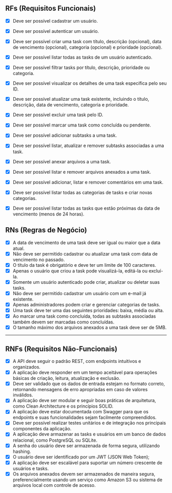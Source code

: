 ## RFs (Requisitos Funcionais)

- [x] Deve ser possível cadastrar um usuário.
- [x] Deve ser possível autenticar um usuário.
- [x] Deve ser possível criar uma task com título, descrição (opcional), data de vencimento (opcional), categoria (opcional) e prioridade (opcional).
- [x] Deve ser possível listar todas as tasks de um usuário autenticado.
- [x] Deve ser possível filtrar tasks por título, descrição, prioridade ou categoria.
- [x] Deve ser possível visualizar os detalhes de uma task específica pelo seu ID.
- [x] Deve ser possível atualizar uma task existente, incluindo o título, descrição, data de vencimento, categoria e prioridade.
- [x] Deve ser possível excluir uma task pelo ID.
- [x] Deve ser possível marcar uma task como concluída ou pendente.
- [x] Deve ser possível adicionar subtasks a uma task.
- [x] Deve ser possível listar, atualizar e remover subtasks associadas a uma task.
- [x] Deve ser possível anexar arquivos a uma task.
- [x] Deve ser possível listar e remover arquivos anexados a uma task.
- [x] Deve ser possível adicionar, listar e remover comentários em uma task.
- [x] Deve ser possível listar todas as categorias de tasks e criar novas categorias.
- [x] Deve ser possível listar todas as tasks que estão próximas da data de vencimento (menos de 24 horas).


## RNs (Regras de Negócio)

- [x] A data de vencimento de uma task deve ser igual ou maior que a data atual. 
- [x] Não deve ser permitido cadastrar ou atualizar uma task com data de vencimento no passado.
- [x] O título da task é obrigatório e deve ter um limite de 100 caracteres.
- [x] Apenas o usuário que criou a task pode visualizá-la, editá-la ou excluí-la.
- [x] Somente um usuário autenticado pode criar, atualizar ou deletar suas tasks.
- [x] Não deve ser permitido cadastrar um usuário com um e-mail já existente.
- [x] Apenas administradores podem criar e gerenciar categorias de tasks.
- [x] Uma task deve ter uma das seguintes prioridades: baixa, média ou alta.
- [x] Ao marcar uma task como concluída, todas as subtasks associadas também devem ser marcadas como concluídas.
- [x] O tamanho máximo dos arquivos anexados a uma task deve ser de 5MB.

---

## RNFs (Requisitos Não-Funcionais)

- [x] A API deve seguir o padrão REST, com endpoints intuitivos e organizados.
- [x] A aplicação deve responder em um tempo aceitável para operações básicas de criação, leitura, atualização e exclusão.
- [x] Deve ser validado que os dados de entrada estejam no formato correto, retornando mensagens de erro apropriadas em caso de valores inválidos.
- [x] A aplicação deve ser modular e seguir boas práticas de arquitetura, como Clean Architecture e os princípios SOLID.
- [x] A aplicação deve estar documentada com Swagger para que os endpoints e suas funcionalidades sejam facilmente compreendidos.
- [x] Deve ser possível realizar testes unitários e de integração nos principais componentes da aplicação.
- [x] A aplicação deve armazenar as tasks e usuários em um banco de dados relacional, como PostgreSQL ou SQLite.
- [x] A senha do usuário deve ser armazenada de forma segura, utilizando hashing.
- [x] O usuário deve ser identificado por um JWT (JSON Web Token);
- [x] A aplicação deve ser escalável para suportar um número crescente de usuários e tasks.
- [x] Os arquivos anexados devem ser armazenados de maneira segura, preferencialmente usando um serviço como Amazon S3 ou sistema de arquivos local com controle de acesso.